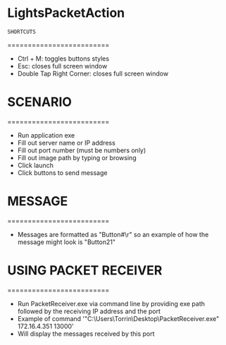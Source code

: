 # LightsPacketAction

	SHORTCUTS
=========================
- Ctrl + M: toggles buttons styles
- Esc: closes full screen window
- Double Tap Right Corner: closes full screen window

# SCENARIO
=========================
- Run application exe
- Fill out server name or IP address
- Fill out port number (must be numbers only)
- Fill out image path by typing or browsing
- Click launch 
- Click buttons to send message

# MESSAGE
=========================
- Messages are formatted as "Button#\r" so an example of how the message might look is "Button21"

 # USING PACKET RECEIVER
=========================
- Run PacketReceiver.exe via command line by providing exe path followed by the receiving IP address and the port
- Example of command '"C:\Users\Torrin\Desktop\PacketReceiver.exe" 172.16.4.351 13000'
- Will display the messages received by this port
